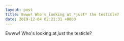```yaml
---
layout: post
title: Ewww! Who's looking at *just* the testicle?
date: 2019-12-04 02:21:31 +0000
---
```


Ewww! Who's looking at *just* the testicle?

